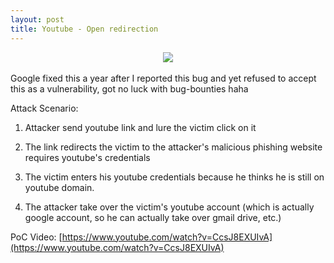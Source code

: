 ```yaml
---
layout: post
title: Youtube - Open redirection
---
```


<div style="text-align:center"><img src="https://encrypted-tbn0.gstatic.com/images?q=tbn:ANd9GcRIB_tsms02Zl1N_OA03VN76uyqGdeS5MD398UshCUsX_P1mMecbw"></div><br>Google fixed this a year after I reported this bug and yet refused to accept this as a vulnerability, got no luck with bug-bounties haha

Attack Scenario:

  1. Attacker send youtube link and lure the victim click on it

  2. The link redirects the victim to the attacker's malicious phishing website requires youtube's credentials

  2. The victim enters his youtube credentials because he thinks he is still on youtube domain.

  4. The attacker take over the victim's youtube account (which is actually google account, so he can actually take over gmail drive, etc.)


PoC Video:
[https://www.youtube.com/watch?v=CcsJ8EXUIvA](https://www.youtube.com/watch?v=CcsJ8EXUIvA)
